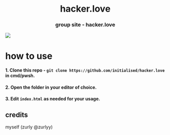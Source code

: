 <h1 align="center">
    hacker.love
</h1>
<h3 align="center">
group site - hacker.love
</h3>
<img align="center" src="https://r2.e-z.host/1e931256-a4b9-4b37-b539-feff5e9e0a47/t86uph0n.png">

# how to use
####  1. Clone this repo - ```git clone https://github.com/initialised/hacker.love``` in cmd/pwsh.
####  2. Open the folder in your editor of choice.
####  3. Edit ```index.html``` as needed for your usage.

## credits
myself (zurly @zurlyy)
